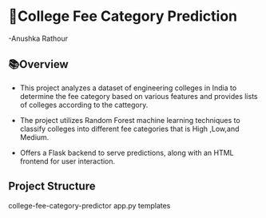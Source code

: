 # 🏫College Fee Category Prediction

-Anushka Rathour

## 📚Overview

* This project analyzes a dataset of engineering colleges in India to determine the fee category based on various features and provides lists of colleges according to the cattegory.

* The project utilizes Random Forest machine learning techniques to classify colleges into different fee categories that is High ,Low,and Medium. 

* Offers a Flask backend to serve predictions, along with an HTML frontend for user interaction.

## Project Structure
 college-fee-category-predictor
 app.py
 templates



